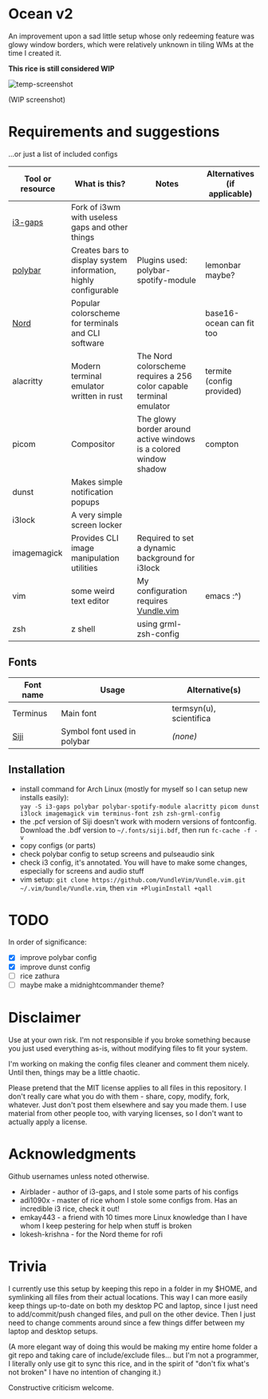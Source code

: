 # Ocean v2

An improvement upon a sad little setup whose only redeeming feature was glowy window borders, which were relatively unknown in tiling WMs at the time I created it.

**This rice is still considered WIP**

![temp-screenshot](https://imgur.com/eYRFB6M.png)

(WIP screenshot)

# Requirements and suggestions

...or just a list of included configs

| Tool or resource | What is this? | Notes | Alternatives (if applicable) |
| --- | --- | --- | --- |
| [i3-gaps](https://github.com/Airblader/i3) | Fork of i3wm with useless gaps and other things | | |
| [polybar](https://github.com/jaagr/polybar) | Creates bars to display system information, highly configurable | Plugins used: polybar-spotify-module | lemonbar maybe? |
| [Nord](https://github.com/arcticicestudio/nord) | Popular colorscheme for terminals and CLI software | | base16-ocean can fit too |
| alacritty | Modern terminal emulator written in rust | The Nord colorscheme requires a 256 color capable terminal emulator | termite (config provided) |
| picom | Compositor | The glowy border around active windows is a colored window shadow | compton |
| dunst | Makes simple notification popups | | |
| i3lock | A very simple screen locker | | |
| imagemagick | Provides CLI image manipulation utilities | Required to set a dynamic background for i3lock | |
| vim | some weird text editor | My configuration requires [Vundle.vim](https://github.com/VundleVim/Vundle.vim) | emacs :\^) |
| zsh | z shell | using grml-zsh-config | |


## Fonts

| Font name | Usage | Alternative(s)
| --- | --- | --- |
| Terminus | Main font | termsyn(u), scientifica |
| [Siji](https://github.com/stark/siji) | Symbol font used in polybar | *(none)* |


## Installation

- install command for Arch Linux (mostly for myself so I can setup new installs easily):  
    `yay -S i3-gaps polybar polybar-spotify-module alacritty picom dunst i3lock imagemagick vim terminus-font zsh zsh-grml-config`
- the .pcf version of Siji doesn't work with modern versions of fontconfig. Download the .bdf version to `~/.fonts/siji.bdf`, then run `fc-cache -f -v`
- copy configs (or parts)
- check polybar config to setup screens and pulseaudio sink
- check i3 config, it's annotated. You will have to make some changes, especially for screens and audio stuff
- vim setup: `git clone https://github.com/VundleVim/Vundle.vim.git ~/.vim/bundle/Vundle.vim`, then `vim +PluginInstall +qall`


# TODO

In order of significance:

- [x] improve polybar config
- [x] improve dunst config
- [ ] rice zathura
- [ ] maybe make a midnightcommander theme?

# Disclaimer

Use at your own risk. I'm not responsible if you broke something because you just used everything
as-is, without modifying files to fit your system.

I'm working on making the config files cleaner and comment them nicely. Until then, things may be a little chaotic.

Please pretend that the MIT license applies to all files in this repository. I don't really care what you do
with them - share, copy, modify, fork, whatever. Just don't post them elsewhere and say you made them. I use
material from other people too, with varying licenses, so I don't want to actually apply a license.

# Acknowledgments

Github usernames unless noted otherwise.

- Airblader - author of i3-gaps, and I stole some parts of his configs
- adi1090x - master of rice whom I stole some configs from. Has an incredible i3 rice, check it out!
- emkay443 - a friend with 10 times more Linux knowledge than I have whom I keep pestering for help when stuff is broken
- lokesh-krishna - for the Nord theme for rofi

# Trivia

I currently use this setup by keeping this repo in a folder in my $HOME, and symlinking
all files from their actual locations. This way I can more easily keep things up-to-date
on both my desktop PC and laptop, since I just need to add/commit/push changed files,
and pull on the other device. Then I just need to change comments around since a few
things differ between my laptop and desktop setups.

(A more elegant way of doing this would be making
my entire home folder a git repo and taking care of include/exclude files... but I'm not a programmer,
I literally only use git to sync this rice, and in the spirit of "don't fix what's not broken"
I have no intention of changing it.)

Constructive criticism welcome.
